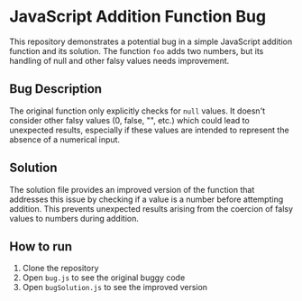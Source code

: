 # JavaScript Addition Function Bug

This repository demonstrates a potential bug in a simple JavaScript addition function and its solution. The function `foo` adds two numbers, but its handling of null and other falsy values needs improvement.

## Bug Description
The original function only explicitly checks for `null` values.  It doesn't consider other falsy values (0, false, "", etc.) which could lead to unexpected results, especially if these values are intended to represent the absence of a numerical input.

## Solution
The solution file provides an improved version of the function that addresses this issue by checking if a value is a number before attempting addition.  This prevents unexpected results arising from the coercion of falsy values to numbers during addition.

## How to run
1. Clone the repository
2. Open `bug.js` to see the original buggy code
3. Open `bugSolution.js` to see the improved version
